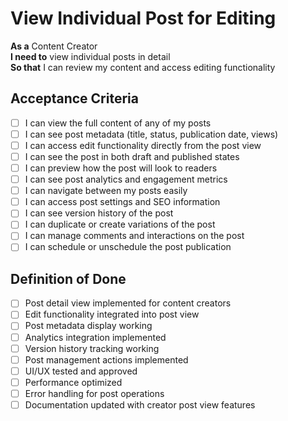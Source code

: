# View Individual Post for Editing

**As a** Content Creator  
**I need to** view individual posts in detail  
**So that** I can review my content and access editing functionality

## Acceptance Criteria
- [ ] I can view the full content of any of my posts
- [ ] I can see post metadata (title, status, publication date, views)
- [ ] I can access edit functionality directly from the post view
- [ ] I can see the post in both draft and published states
- [ ] I can preview how the post will look to readers
- [ ] I can see post analytics and engagement metrics
- [ ] I can navigate between my posts easily
- [ ] I can access post settings and SEO information
- [ ] I can see version history of the post
- [ ] I can duplicate or create variations of the post
- [ ] I can manage comments and interactions on the post
- [ ] I can schedule or unschedule the post publication

## Definition of Done
- [ ] Post detail view implemented for content creators
- [ ] Edit functionality integrated into post view
- [ ] Post metadata display working
- [ ] Analytics integration implemented
- [ ] Version history tracking working
- [ ] Post management actions implemented
- [ ] UI/UX tested and approved
- [ ] Performance optimized
- [ ] Error handling for post operations
- [ ] Documentation updated with creator post view features
